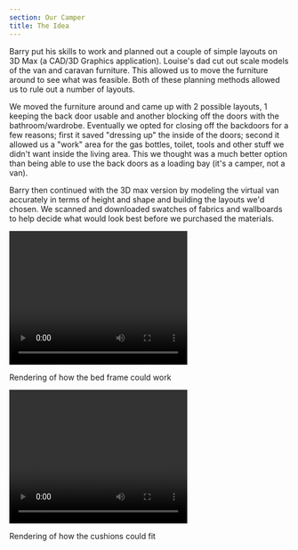 ```yaml
---
section: Our Camper
title: The Idea
---
```


Barry put his skills to work and planned out a couple of simple layouts on 3D Max (a CAD/3D Graphics application). Louise's dad cut out scale models of the van and caravan furniture. This allowed us to move the furniture around to see what was feasible. Both of these planning methods allowed us to rule out a number of layouts.

<div class="flickrslideshow" data-ids="[6869275647, 6869275739, 6869275837, 6869275909, 6871800115, 6871800017]">
</div>

We moved the furniture around and came up with 2 possible layouts, 1 keeping the back door usable and another blocking off the doors with the bathroom/wardrobe. Eventually we opted for closing off the backdoors for a few reasons; first it saved "dressing up" the inside of the doors; second it allowed us a "work" area for the gas bottles, toilet, tools and other stuff we didn't want inside the living area. This we thought was a much better option than being able to use the back doors as a loading bay (it's a camper, not a van).
  
<div class="flickrslideshow" data-ids="[6869555761]">
</div>

Barry then continued with the 3D max version by modeling the virtual van accurately in terms of height and shape and building the layouts we'd chosen. We scanned and downloaded swatches of fabrics and wallboards to help decide what would look best before we purchased the materials.

<div class="flickrslideshow" data-ids="[6869286081, 6869288555]">
</div>

<div class="media">
	<div class="video">
		<video controls="controls" width="320" height="240">
			<source type="video/mp4" src="videos/beddesignframe.mp4">
			<source type="video/ogg" src="videos/beddesignframe.ogv">
			Your browser does not support the video tag.
		</video>
		<p>Rendering of how the bed frame could work</p>
	</div>
	<div class="video">
		<video controls="controls" width="320" height="240">
			<source type="video/mp4" src="videos/beddesignwithcushions.mp4">
			<source type="video/ogg" src="videos/beddesignwithcushions.ogv">
			Your browser does not support the video tag.
		</video>
		<p>Rendering of how the cushions could fit</p>
	</div>
</div>